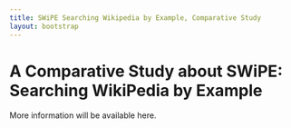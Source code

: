 ```yaml
---
title: SWiPE Searching Wikipedia by Example, Comparative Study
layout: bootstrap
---
```


# A Comparative Study about SWiPE: Searching WikiPedia by Example

More information will be available here.

